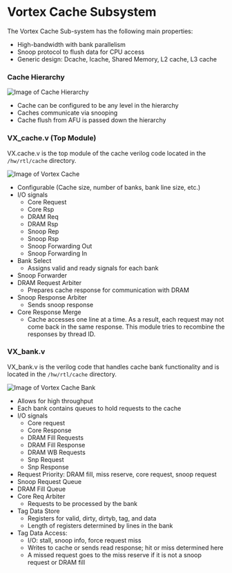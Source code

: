 # Vortex Cache Subsystem

The Vortex Cache Sub-system has the following main properties:

- High-bandwidth with bank parallelism
- Snoop protocol to flush data for CPU access
- Generic design: Dcache, Icache, Shared Memory, L2 cache, L3 cache

### Cache Hierarchy 

![Image of Cache Hierarchy](./assets/img/cache_hierarchy.png)

- Cache can be configured to be any level in the hierarchy
- Caches communicate via snooping
- Cache flush from AFU is passed down the hierarchy​

### VX_cache.v (Top Module)

VX.cache.v is the top module of the cache verilog code located in the `/hw/rtl/cache` directory.

![Image of Vortex Cache](./assets/img/vortex_cache_top_module.png)

- Configurable (Cache size, number of banks, bank line size, etc.)
- I/O signals
  - Core Request
  - Core Rsp
  - DRAM Req
  - DRAM Rsp
  - Snoop Rep
  - Snoop Rsp
  - Snoop Forwarding Out
  - Snoop Forwarding In
- Bank Select
  - Assigns valid and ready signals for each bank
- Snoop Forwarder
- DRAM Request Arbiter
  - Prepares cache response for communication with DRAM
- Snoop Response Arbiter
  - Sends snoop response
- Core Response Merge
  - Cache accesses one line at a time. As a result, each request may not come back in the same response. This module tries to recombine the responses by thread ID. 

### VX_bank.v

VX_bank.v is the verilog code that handles cache bank functionality and is located in the `/hw/rtl/cache` directory.

![Image of Vortex Cache Bank](./assets/img/vortex_bank.png)

- Allows for high throughput​
- Each bank contains queues to hold requests to the cache​
- I/O signals
  - Core request​
  - Core Response​
  - DRAM Fill Requests​
  - DRAM Fill Response​
  - DRAM WB Requests​
  - Snp Request​
  - Snp Response
- Request Priority: DRAM fill, miss reserve, core request, snoop request​
- Snoop Request Queue​
- DRAM Fill Queue​
- Core Req Arbiter​
  - Requests to be processed by the bank
- Tag Data Store​
  - Registers for valid, dirty, dirtyb, tag, and data​
  - Length of registers determined by lines in the bank​
- Tag Data Access:​
  - I/O: stall, snoop info, force request miss
  - Writes to cache or sends read response; hit or miss determined here
  - A missed request goes to the miss reserve if it is not a snoop request or DRAM fill 
